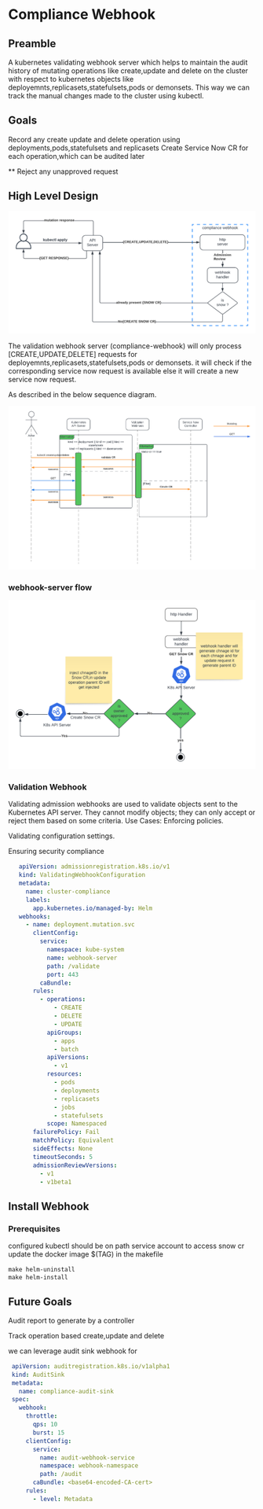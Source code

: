 # Compliance Webhook

## Preamble
A kubernetes validating webhook server which helps to maintain the audit history of mutating operations like create,update and delete
on the cluster with respect to kubernetes objects like deployemnts,replicasets,statefulsets,pods or demonsets.
This way we can track the manual changes made to the cluster using kubectl.

## Goals

Record any create update and delete operation using deployments,pods,statefulsets and replicasets
Create Service Now CR for each operation,which can be audited later

** Reject any unapproved request

## High Level Design
![resources/architecture-diagram.png](resources/architecture-diagram.png)

The validation webhook server (compliance-webhook) will only process [CREATE,UPDATE,DELETE] requests for deployemnts,replicasets,statefulsets,pods or demonsets.
it will check if the corresponding service now request is available else it will create a new service now request.

As described in the below sequence diagram.

![resources/webhook-seq-diagram.png](resources/webhook-seq-diagram.png)

### webhook-server flow

![resources/webhook-sever-flow.png](resources/webhook-server-flow.png)


### Validation Webhook

Validating admission webhooks are used to validate objects sent to the Kubernetes API server. They cannot modify objects; they can only accept or reject them based on some criteria.
Use Cases:
Enforcing policies.

Validating configuration settings.

Ensuring security compliance

```yaml
   apiVersion: admissionregistration.k8s.io/v1
   kind: ValidatingWebhookConfiguration
   metadata:
     name: cluster-compliance
     labels:
       app.kubernetes.io/managed-by: Helm
   webhooks:
     - name: deployment.mutation.svc
       clientConfig:
         service:
           namespace: kube-system
           name: webhook-server
           path: /validate
           port: 443
         caBundle:
       rules:
         - operations:
             - CREATE
             - DELETE
             - UPDATE
           apiGroups:
             - apps
             - batch
           apiVersions:
             - v1
           resources:
             - pods
             - deployments
             - replicasets
             - jobs
             - statefulsets
           scope: Namespaced
       failurePolicy: Fail
       matchPolicy: Equivalent
       sideEffects: None
       timeoutSeconds: 5
       admissionReviewVersions:
         - v1
         - v1beta1

```

## Install Webhook

### Prerequisites

configured kubectl should be on path
service account to access snow cr
update the docker image $(TAG) in the makefile

```shell
make helm-uninstall
make helm-install
```

## Future Goals

Audit report to generate by a controller

Track operation based create,update and delete

we can leverage audit sink webhook for 

```yaml
 apiVersion: auditregistration.k8s.io/v1alpha1
 kind: AuditSink
 metadata:
   name: compliance-audit-sink
 spec:
   webhook:
     throttle:
       qps: 10
       burst: 15
     clientConfig:
       service:
         name: audit-webhook-service
         namespace: webhook-namespace
         path: /audit
       caBundle: <base64-encoded-CA-cert>
     rules:
       - level: Metadata
```